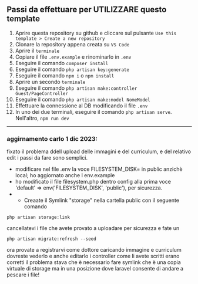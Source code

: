 ## Passi da effettuare per UTILIZZARE questo template
1. Aprire questa repository su github e cliccare sul pulsante `Use this template > Create a new repository`
2. Clonare la repository appena creata su `VS Code`
3. Aprire il `terminale`
4. Copiare il file `.env.example` e rinominarlo in `.env`
5. Eseguire il comando `composer install`
6. Eseguire il comando `php artisan key:generate`
7. Eseguire il comando `npm i` o `npm install`
8. Aprire un secondo `terminale`
9. Eseguire il comando `php artisan make:controller Guest/PageController`
10. Eseguire il comando `php artisan make:model NomeModel`
11. Effettuare la connessione al DB modificando il file `.env`
12. In uno dei due terminali, eseguire il comando `php artisan serve`. Nell'altro, `npm run dev`

------------------------------------------

### aggirnamento carlo 1 dic 2023:
fixato il problema ddell upload delle immagini e del curriculum, e del relativo edit i passi da fare sono semplici.
- modificare nel file .env la voce FILESYSTEM_DISK=  in public anzichè local; ho aggiornato anche l env.example
- ho modificato il file filesystem.php dentro config alla prima voce 'default' => env('FILESYSTEM_DISK', 'public'), per sicurezza.
- - Creaate il Symlink "storage" nella cartella public con il seguente comando
```
php artisan storage:link
```
cancellatevi i file che avete provato a uploadare per sicurezza e fate un 
```
php artisan migrate:refresh --seed
```
ora provate a registrarvi come dottore caricando immagine e curriculum dovreste vederlo e anche editarlo i controller come li avete scritti erano corretti il problema stava che è necessario fare symlink che è una copia virtuale di storage ma in una posizione dove laravel consente di andare a pescare i file!
